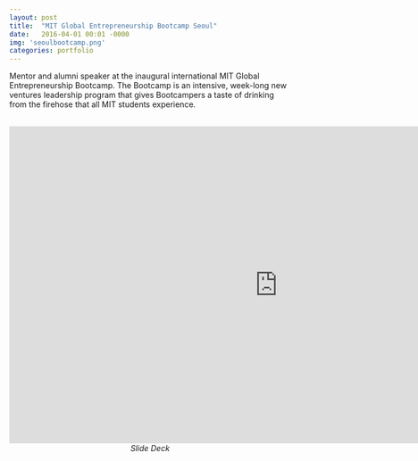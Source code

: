 ```yaml
---
layout: post
title:  "MIT Global Entrepreneurship Bootcamp Seoul"
date:   2016-04-01 00:01 -0000
img: 'seoulbootcamp.png'
categories: portfolio
---
```


Mentor and alumni speaker at the inaugural international MIT Global Entrepreneurship Bootcamp. The Bootcamp is an intensive, week-long new ventures leadership program that gives Bootcampers a taste of drinking from the firehose that all MIT students experience.

<center>
<br/>
<iframe src="https://docs.google.com/presentation/d/e/2PACX-1vSWXmScTFoLxGGNauSCmHU95AC2MXPxaeFKLuVjmEk6rwyFKOFNo4T4GjmVUHupJNX_Fa41NJWvOj7o/embed?start=true&loop=true&delayms=3000" frameborder="0" width="960" height="569" allowfullscreen="true" mozallowfullscreen="true" webkitallowfullscreen="true"></iframe>
<br/>
<cite>Slide Deck</cite>
</center>
<br/>
